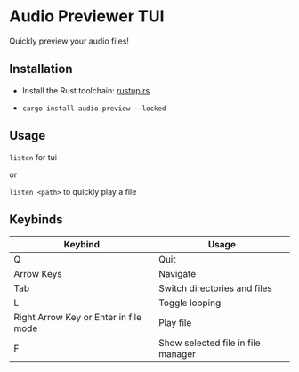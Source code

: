 # Audio Previewer TUI

Quickly preview your audio files!

## Installation

- Install the Rust toolchain: [rustup.rs](https://rustup.rs)

- `cargo install audio-preview --locked`

## Usage

`listen` for tui

or

`listen <path>` to quickly play a file

## Keybinds

| Keybind                               | Usage                              |
|---------------------------------------|------------------------------------|
| Q                                     | Quit                               |
| Arrow Keys                            | Navigate                           |
| Tab                                   | Switch directories and files       |
| L                                     | Toggle looping                     |
| Right Arrow Key or Enter in file mode | Play file                          |
| F                                     | Show selected file in file manager |
